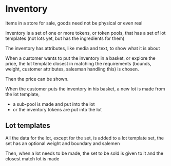 # Inventory
Items in a store for sale, goods need not be physical or even real

Inventory is a set of one or more tokens, or token pools, that has a set of lot templates (not lots yet, but has the ingredients for them) 

The inventory has attributes, like media and text, to show what it is about

When a customer wants to put the inventory in a basket, or explore the price, 
the lot template closest in matching the requirements (bounds, weight, customer attributes, salesman handling this) 
is chosen.

Then the price can be shown.

When the customer puts the inventory in his basket, a new lot is made from the lot template,
* a sub-pool is made and put into the lot 
* or the inventory tokens are put into the lot

## Lot templates 

All the data for the lot, except for the set, is added to a lot template set, the set has an optional weight and boundary and salemen

Then, when a lot needs to be made, the set to be sold is given to it and the closest match lot is made